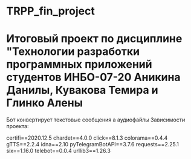 # TRPP_fin_project
<h1>Итоговый проект по дисциплине "Технологии разработки программных приложений студентов ИНБО-07-20 Аникина Данилы, Кувакова Темира и Глинко Алены</h1>
Бот конвертирует текстовые сообщения а аудиофайлы
Зависимости проекта:

certifi==2020.12.5
chardet==4.0.0
click==8.1.3
colorama==0.4.4
gTTS==2.2.4
idna==2.10
pyTelegramBotAPI==3.7.6
requests==2.25.1
six==1.16.0
telebot==0.0.4
urllib3==1.26.3
